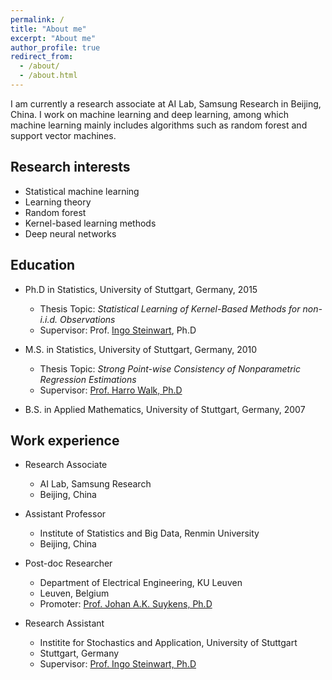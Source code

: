 ```yaml
---
permalink: /
title: "About me"
excerpt: "About me"
author_profile: true
redirect_from: 
  - /about/
  - /about.html
---
```


I am currently a research associate at AI Lab, Samsung Research in Beijing, China. I work on machine learning and deep learning, among which machine learning mainly includes algorithms such as random forest and support vector machines.

## Research interests

* Statistical machine learning
* Learning theory
* Random forest
* Kernel-based learning methods
* Deep neural networks

## Education

* Ph.D in Statistics, University of Stuttgart, Germany, 2015
  * Thesis Topic: *Statistical Learning of Kernel-Based Methods for non-i.i.d. Observations*
  * Supervisor: Prof. [Ingo Steinwart](http://www.isa.uni-stuttgart.de/Steinwart/index.t?lang=en), Ph.D

* M.S. in Statistics, University of Stuttgart, Germany, 2010
  * Thesis Topic: *Strong Point-wise Consistency of Nonparametric Regression Estimations*
  * Supervisor: [Prof. Harro Walk, Ph.D](https://www.isa.uni-stuttgart.de/institut/Emeriti/)

* B.S. in Applied Mathematics, University of Stuttgart, Germany, 2007



## Work experience

* Research Associate
  * AI Lab, Samsung Research
  * Beijing, China

* Assistant Professor
  * Institute of Statistics and Big Data, Renmin University
  * Beijing, China

* Post-doc Researcher
  * Department of Electrical Engineering, KU Leuven
  * Leuven, Belgium
  * Promoter: [Prof. Johan A.K. Suykens, Ph.D](https://www.esat.kuleuven.be/sista/members/suykens.html)

* Research Assistant
  * Institite for Stochastics and Application, University of Stuttgart
  * Stuttgart, Germany
  * Supervisor: [Prof. Ingo Steinwart, Ph.D](http://www.isa.uni-stuttgart.de/Steinwart/index.t?lang=en)



<!-- ## Curriculum vitae

I am currently an research scientist at AI Lab, Samsung Research in Beijing, China. I work on machine learning and deep learning, among which machine learning mainly includes algorithms such as random forest and support vector machines.

Previously, I was an assistant professor at the Institute of Statistics and Big Data, Renmin University of China, Beijing, China. I was a post-doc researcher at the Department of Electrical Engineering, Katholieke Universiteit Leuven, Leuven, Belgium under the ERC Advanced Grant A-DATADRIVE-B hosted by Johan A.K. Suykens who has been elevated IEEE Fellow in 2015 for developing Least Squares Support Vector Machines, and is now hosting ERC Advanced Grant E-DUALITY. I received Ph.D. degree in machine learning from University of Stuttgart, Stuttgart, Germany in 2015, where I was fortunate to be advised by Ingo Steinwart who also serves as a faculty member in Machine Learning at the International Max Planck Research School for Intelligent Systems. Before that, I got M.S. degree in statistics and B.S. degree in applied mathematics from University of Stuttgart in 2010 and 2007, respectively. -->